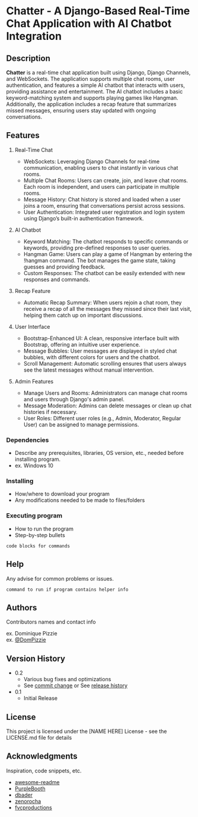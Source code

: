 # Chatter - A Django-Based Real-Time Chat Application with AI Chatbot Integration

## Description

**Chatter** is a real-time chat application built using Django, Django Channels, and WebSockets. The application supports multiple chat rooms, user authentication, and features a simple AI chatbot that interacts with users, providing assistance and entertainment. The AI chatbot includes a basic keyword-matching system and supports playing games like Hangman. Additionally, the application includes a recap feature that summarizes missed messages, ensuring users stay updated with ongoing conversations.

## Features
1. Real-Time Chat

    - WebSockets: Leveraging Django Channels for real-time communication, enabling users to chat instantly in various chat rooms.
    - Multiple Chat Rooms: Users can create, join, and leave chat rooms. Each room is independent, and users can participate in multiple rooms.
    - Message History: Chat history is stored and loaded when a user joins a room, ensuring that conversations persist across sessions.
    - User Authentication: Integrated user registration and login system using Django’s built-in authentication framework.

2. AI Chatbot

    - Keyword Matching: The chatbot responds to specific commands or keywords, providing pre-defined responses to user queries.
    - Hangman Game: Users can play a game of Hangman by entering the !hangman command. The bot manages the game state, taking guesses and providing feedback.
    - Custom Responses: The chatbot can be easily extended with new responses and commands.

3. Recap Feature

    - Automatic Recap Summary: When users rejoin a chat room, they receive a recap of all the messages they missed since their last visit, helping them catch up on important discussions.

4. User Interface

    - Bootstrap-Enhanced UI: A clean, responsive interface built with Bootstrap, offering an intuitive user experience.
    - Message Bubbles: User messages are displayed in styled chat bubbles, with different colors for users and the chatbot.
    - Scroll Management: Automatic scrolling ensures that users always see the latest messages without manual intervention.

5. Admin Features

    - Manage Users and Rooms: Administrators can manage chat rooms and users through Django's admin panel.
    - Message Moderation: Admins can delete messages or clean up chat histories if necessary.
    - User Roles: Different user roles (e.g., Admin, Moderator, Regular User) can be assigned to manage permissions.

### Dependencies

* Describe any prerequisites, libraries, OS version, etc., needed before installing program.
* ex. Windows 10

### Installing

* How/where to download your program
* Any modifications needed to be made to files/folders

### Executing program

* How to run the program
* Step-by-step bullets
```
code blocks for commands
```

## Help

Any advise for common problems or issues.
```
command to run if program contains helper info
```

## Authors

Contributors names and contact info

ex. Dominique Pizzie  
ex. [@DomPizzie](https://twitter.com/dompizzie)

## Version History

* 0.2
    * Various bug fixes and optimizations
    * See [commit change]() or See [release history]()
* 0.1
    * Initial Release

## License

This project is licensed under the [NAME HERE] License - see the LICENSE.md file for details

## Acknowledgments

Inspiration, code snippets, etc.
* [awesome-readme](https://github.com/matiassingers/awesome-readme)
* [PurpleBooth](https://gist.github.com/PurpleBooth/109311bb0361f32d87a2)
* [dbader](https://github.com/dbader/readme-template)
* [zenorocha](https://gist.github.com/zenorocha/4526327)
* [fvcproductions](https://gist.github.com/fvcproductions/1bfc2d4aecb01a834b46)
